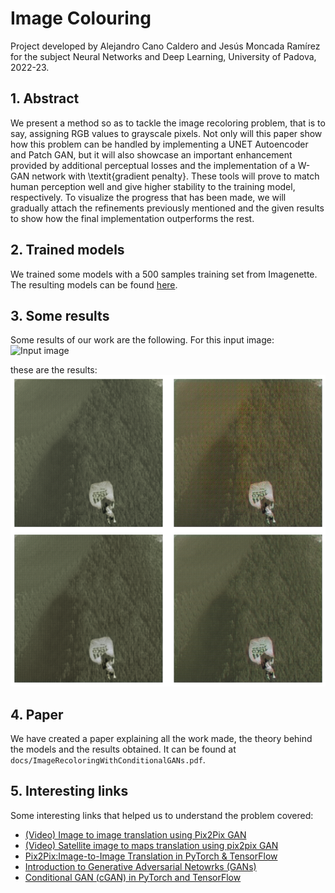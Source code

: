 # Image Colouring

Project developed by Alejandro Cano Caldero and Jesús Moncada Ramírez for the subject Neural Networks and Deep Learning, University of Padova, 2022-23.

## 1. Abstract
We present a method so as to tackle the image recoloring problem, that is to say, assigning RGB values to grayscale pixels. Not only will this paper show how this problem can be handled by implementing a UNET Autoencoder and Patch GAN, but it will also showcase an important enhancement provided by additional perceptual losses and the implementation of a W-GAN network with \textit{gradient penalty}. These tools will prove to match human perception well and give higher stability to the training model, respectively. To visualize the progress that has been made, we will gradually attach the refinements previously mentioned and the given results to show how the final implementation outperforms the rest.

## 2. Trained models
We trained some models with a 500 samples training set from Imagenette. The resulting models can be found [here](https://drive.google.com/drive/folders/1hR81Sxd95-xA5r4h-IL9mkZ4z3fa7Na3?usp=sharing).

## 3. Some results
Some results of our work are the following. For this input image:
![Input image](/results/input_img_1.png "Input image")

these are the results:
![Result](/results/result_1.png "Results")

## 4. Paper
We have created a paper explaining all the work made, the theory behind the models and the results obtained. It can be found at ``docs/ImageRecoloringWithConditionalGANs.pdf``.

## 5. Interesting links
Some interesting links that helped us to understand the problem covered:
- [(Video) Image to image translation using Pix2Pix GAN](https://www.youtube.com/watch?v=UcHe0xiuvpg)
- [(Video) Satellite image to maps translation using pix2pix GAN](https://www.youtube.com/watch?v=6pUSZgPJ3Yg)
- [Pix2Pix:Image-to-Image Translation in PyTorch & TensorFlow](https://learnopencv.com/paired-image-to-image-translation-pix2pix/#discriminator)
- [Introduction to Generative Adversarial Netowrks (GANs)](https://learnopencv.com/introduction-to-generative-adversarial-networks/)
- [Conditional GAN (cGAN) in PyTorch and TensorFlow](https://learnopencv.com/conditional-gan-cgan-in-pytorch-and-tensorflow/)


